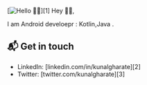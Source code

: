 [![Hello 👋🏻](https://miro.medium.com/max/1051/1*macojJuLPX5DwFOmt1odxA.png)][1]
Hey 👋🏻,

I am Android develoepr : Kotlin,Java .


## 📬 Get in touch

- LinkedIn: [linkedin.com/in/kunalgharate][2]
- Twitter: [twitter.com/kunalgharate][3]






